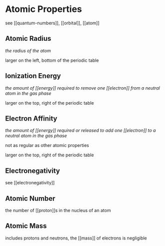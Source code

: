 # Atomic Properties

see [[quantum-numbers]], [[orbital]], [[atom]]

## Atomic Radius

_the radius of the atom_

larger on the left, bottom of the periodic table

## Ionization Energy

_the amount of [[energy]] required to remove one [[electron]] from a neutral atom in the gas phase_

larger on the top, right of the periodic table

## Electron Affinity

_the amount of [[energy]] required or released to add one [[electron]] to a neutral atom in the gas phase_

not as regular as other atomic properties

larger on the top, right of the periodic table

## Electronegativity

see [[electronegativity]]

## Atomic Number

the number of [[proton]]s in the nucleus of an atom

## Atomic Mass

includes protons and neutrons, the [[mass]] of electrons is negligible
